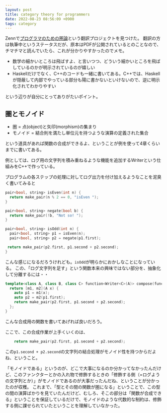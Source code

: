```yaml
---
layout: post
title: category theory for programmers
date: 2022-08-23 08:56:09 +0900
tags: category
---
```


Zennで[プログラマのための圏論](https://zenn.dev/taketo1024/books/850b20937af93b)という翻訳プロジェクトを見つけた。
翻訳の方は執筆中というステータスだが、原本はPDFが公開されているとのことなので、チマチマと読んでいたら、これが分かりやすかったのでメモ。

- 数学の細かいところは飛ばすよ、と言いつつ、どういう細かいところを飛ばしているのかが明示されているのが嬉しい
- Haskellだけでなく、C++のコードも一緒に書いてある。C++では、Haskellが隠蔽して内部でやっている部分も陽に書かないといけないので、逆に明示化されてわかりやすい

という辺りが自分にとってありがたいポイント。

## 圏とモノイド

- 圏 = 点(object)と矢印(morphism)の集まり
- モノイド = 結合則を満たし単位元を持つような演算の定義された集合

という道具があれば関数の合成ができるよ、ということが例を使って4章くらいまでに書いてある。

例としては、ログ用の文字列を積み重ねるような機能を追加するWriterという仕組みをC++で作っている。

プログラムの各ステップの処理に対してログ出力を付け加えるようなことを泥臭く書いてみると

```c++
pair<bool, string> isEven(int n) {
  return make_pair(n % 2 == 0, "isEven ");
}

pair<bool, string> negate(bool b) {
  return make_pair(!b, "Not so! ");
}

pair<bool, string> isOdd(int n) {
  pair<bool, string> p1 = isEven(n);
  pair<bool, string> p2 = negate(p1.first);

 return make_pair(p2.first, p1.second + p2.second);
}
```

こんな感じになるだろうけれども。`isOdd`が明らかにおかしなことになっている。
この、「ログ文字列を足す」という関数本来の興味ではない部分を、抽象化して分離するには・・

```c++
template<class A, class B, class C> function<Writer<C>(A)> compose(function<Writer<B>(A)> m1, function<Writer<C>(B)> m2) {
  return [m1, m2](A x) {
    auto p1 = m1(x);
    auto p2 = m2(p1.first);
    return make_pair(p2.first, p1.second + p2.second);
  };
}
```

こんな合成用の関数を書いてあげれば良いだろう。

ここで、この合成作業が上手くいくのは、

```c++
    return make_pair(p2.first, p1.second + p2.second);
```

この`p1.second + p2.second`の文字列の結合処理がモノイド性を持つからだよね、ということ。

「モノイドである」というのが、どこで大事になるのか分かってなかったんだけど、このファンクターとかの入れ物で修飾するときの「修飾する側（=ログようの文字列とか）」がモノイドであるのが大事だったんだね、ということが分かったのが収穫。
これまで、「型とその間の関数が圏になる」ということで、この型の間の演算ばかりを見ていたんだけど、むしろ、そこの部分は「関数が合成できる」ということを保証しているだけで、モノイドのような代数的な制約は、修飾する側に課せられていたということを理解していなかった。
